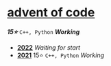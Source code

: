 # [advent of code](https://adventofcode.com)
***15:star:*** `C++, Python` ***Working***
* [**2022**](https://adventofcode.com/2022) *Waiting for start*
* [**2021**](https://adventofcode.com/2021) 15:star: `C++, Python` *Working*
